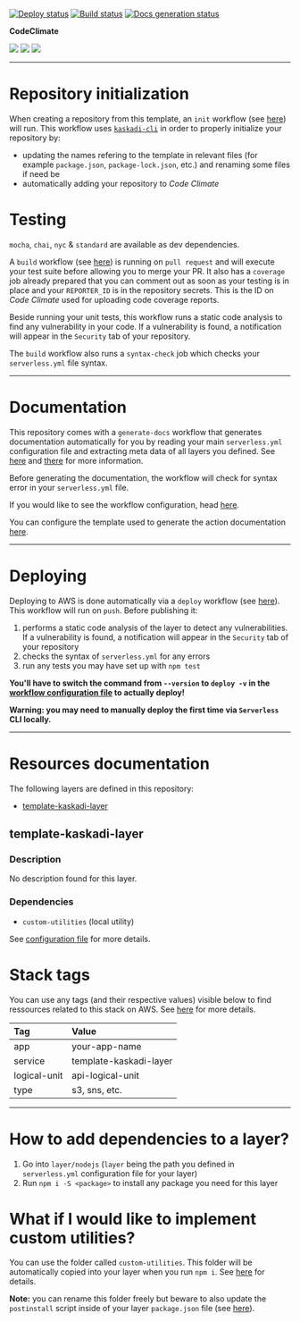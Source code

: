 [![Deploy status](https://img.shields.io/github/workflow/status/kaskadi/template-kaskadi-layer/deploy?label=deploy&logo=Amazon%20AWS)](https://github.com/kaskadi/template-kaskadi-layer/actions?query=workflow%3Adeploy)
[![Build status](https://img.shields.io/github/workflow/status/kaskadi/template-kaskadi-layer/build?label=build&logo=mocha)](https://github.com/kaskadi/template-kaskadi-layer/actions?query=workflow%3Abuild)
[![Docs generation status](https://img.shields.io/github/workflow/status/kaskadi/template-kaskadi-layer/generate-docs?label=docs&logo=read-the-docs)](https://github.com/kaskadi/template-kaskadi-layer/actions?query=workflow%3Agenerate-docs)

**CodeClimate**

[![](https://img.shields.io/codeclimate/maintainability/kaskadi/template-kaskadi-layer?label=maintainability&logo=Code%20Climate)](https://codeclimate.com/github/kaskadi/template-kaskadi-layer)
[![](https://img.shields.io/codeclimate/tech-debt/kaskadi/template-kaskadi-layer?label=technical%20debt&logo=Code%20Climate)](https://codeclimate.com/github/kaskadi/template-kaskadi-layer)
[![](https://img.shields.io/codeclimate/coverage/kaskadi/template-kaskadi-layer?label=test%20coverage&logo=Code%20Climate)](https://codeclimate.com/github/kaskadi/template-kaskadi-layer)

<!-- You can add badges inside of this section if you'd like -->

****

# Repository initialization

When creating a repository from this template, an `init` workflow (see [here](./.github/workflows/init.yml)) will run. This workflow uses [`kaskadi-cli`](https://www.npmjs.com/package/kaskadi-cli) in order to properly initialize your repository by:
- updating the names refering to the template in relevant files (for example `package.json`, `package-lock.json`, etc.) and renaming some files if need be
- automatically adding your repository to _Code Climate_

# Testing

`mocha`, `chai`, `nyc` & `standard` are available as dev dependencies.

A `build` workflow (see [here](./.github/workflows/build.yml)) is running on `pull request` and will execute your test suite before allowing you to merge your PR. It also has a `coverage` job already prepared that you can comment out as soon as your testing is in place and your `REPORTER_ID` is in the repository secrets. This is the ID on _Code Climate_ used for uploading code coverage reports.

Beside running your unit tests, this workflow runs a static code analysis to find any vulnerability in your code. If a vulnerability is found, a notification will appear in the `Security` tab of your repository.

The `build` workflow also runs a `syntax-check` job which checks your `serverless.yml` file syntax.

****

# Documentation

This repository comes with a `generate-docs` workflow that generates documentation automatically for you by reading your main `serverless.yml` configuration file and extracting meta data of all layers you defined. See [here](https://github.com/kaskadi/action-generate-docs) and [there](./serverless.yml) for more information.

Before generating the documentation, the workflow will check for syntax error in your `serverless.yml` file.

If you would like to see the workflow configuration, head [here](./.github/workflows/generate-docs.yml).

You can configure the template used to generate the action documentation [here](./docs/template.md).

****

# Deploying

Deploying to AWS is done automatically via a `deploy` workflow (see [here](./.github/workflows/deploy.yml)). This workflow will run on `push`. Before publishing it:
1. performs a static code analysis of the layer to detect any vulnerabilities. If a vulnerability is found, a notification will appear in the `Security` tab of your repository
2. checks the syntax of `serverless.yml` for any errors
3. run any tests you may have set up with `npm test`

**You'll have to switch the command from `--version` to `deploy -v` in the [workflow configuration file](./.github/workflows/deploy.yml) to actually deploy!**

**Warning: you may need to manually deploy the first time via `Serverless` CLI locally.**

****

<!-- automatically generated documentation will be placed in here -->
# Resources documentation

The following layers are defined in this repository:
- [template-kaskadi-layer](#template-kaskadi-layer)

## template-kaskadi-layer <a name="template-kaskadi-layer"></a>

### Description

No description found for this layer.

### Dependencies

- `custom-utilities` (local utility)

See [configuration file](./serverless.yml) for more details.

# Stack tags

You can use any tags (and their respective values) visible below to find ressources related to this stack on AWS. See [here](https://docs.amazonaws.cn/en_us/AWSCloudFormation/latest/UserGuide/aws-properties-resource-tags.html) for more details.

| Tag          | Value                  |
| :----------- | :--------------------- |
| app          | your-app-name          |
| service      | template-kaskadi-layer |
| logical-unit | api-logical-unit       |
| type         | s3, sns, etc.          |
<!-- automatically generated documentation will be placed in here -->

****

# How to add dependencies to a layer?

1. Go into `layer/nodejs` (`layer` being the path you defined in `serverless.yml` configuration file for your layer)
2. Run `npm i -S <package>` to install any package you need for this layer

# What if I would like to implement custom utilities?

You can use the folder called `custom-utilities`. This folder will be automatically copied into your layer when you run `npm i`. See [here](./layer/nodejs/custom-utilities/) for details.

**Note:** you can rename this folder freely but beware to also update the `postinstall` script inside of your layer `package.json` file (see [here](./layer/nodejs/package.json)).

<!-- You can customize this template as you'd like! -->